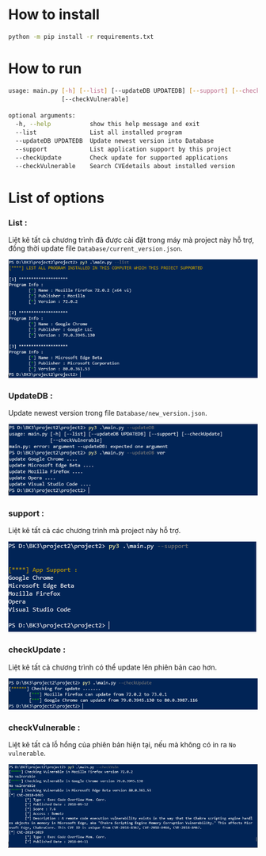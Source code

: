# How to install   

```bash
python -m pip install -r requirements.txt
```

# How to run   

```bash
usage: main.py [-h] [--list] [--updateDB UPDATEDB] [--support] [--checkUpdate]
               [--checkVulnerable]

optional arguments:
  -h, --help           show this help message and exit
  --list               List all installed program
  --updateDB UPDATEDB  Update newest version into Database
  --support            List application support by this project
  --checkUpdate        Check update for supported applications
  --checkVulnerable    Search CVEdetails about installed version
```
# List of options    

### List :   
Liệt kê tất cả chương trình đã được cài đặt trong máy mà project này hỗ trợ, đồng thời update file ```Database/current_version.json```.     

![](/img/hinh1.PNG)   


### UpdateDB :    
Update newest version trong file ```Database/new_version.json```.    

![](/img/hinh2.PNG)   


### support :    
Liệt kê tất cả các chương trình mà project này hỗ trợ.   

![](/img/hinh3.PNG)   


### checkUpdate :     
Liệt kê tất cả chương trình có thể update lên phiên bản cao hơn.    

![](/img/hinh4.PNG)   


### checkVulnerable :   
Liệt kê tất cả lỗ hổng của phiên bản hiện tại, nếu mà không có in ra ```No vulnerable```.    

![](/img/hinh5.PNG)   


